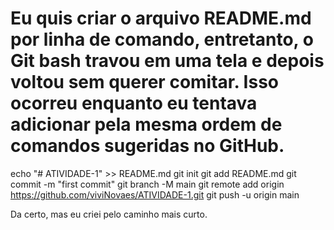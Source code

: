 # Eu quis criar o arquivo README.md por linha de comando, entretanto, o  Git bash travou em uma tela e depois voltou sem querer comitar. Isso ocorreu enquanto eu tentava adicionar pela mesma ordem de comandos sugeridas no GitHub.


echo "# ATIVIDADE-1" >> README.md
git init
git add README.md
git commit -m "first commit"
git branch -M main
git remote add origin https://github.com/viviNovaes/ATIVIDADE-1.git
git push -u origin main

Da certo, mas eu criei pelo caminho mais curto.
